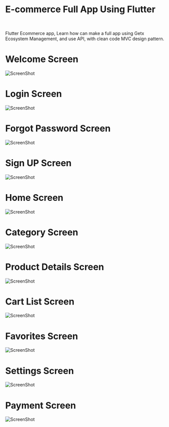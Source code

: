 <h1>E-commerce Full App Using Flutter</h1>
<br>
<p>Flutter Ecommerce app, Learn how can make a full app using Getx Ecosystem Management, and use API, with clean code MVC design pattern.</p>

<h1>Welcome Screen</h1>

![ScreenShot](url)

<h1>Login Screen</h1>

![ScreenShot](url)

<h1>Forgot Password Screen</h1>

![ScreenShot](url)

<h1>Sign UP Screen</h1>

![ScreenShot](url)

<h1>Home Screen</h1>

![ScreenShot](url)

<h1>Category Screen</h1>

![ScreenShot](url)

<h1>Product Details Screen</h1>

![ScreenShot](url)

<h1>Cart List Screen</h1>

![ScreenShot](url)

<h1>Favorites Screen</h1>

![ScreenShot](url)

<h1>Settings Screen</h1>

![ScreenShot](url)

<h1>Payment Screen</h1>

![ScreenShot](url)
